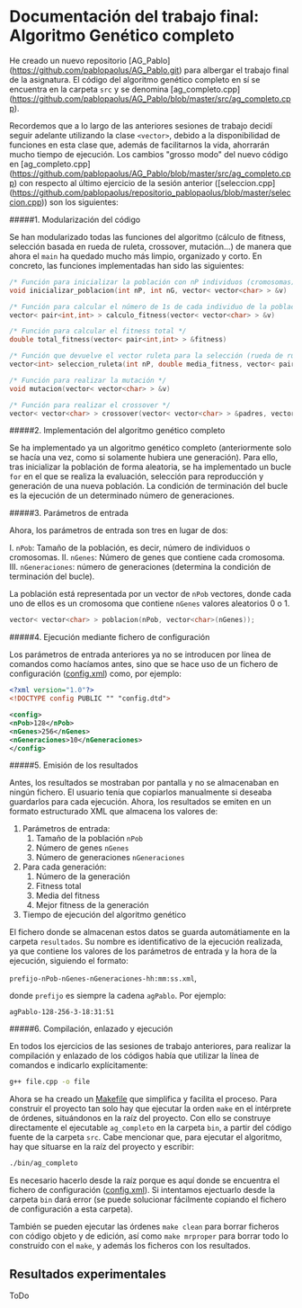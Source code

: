 Documentación del trabajo final: Algoritmo Genético completo
============================================================

He creado un nuevo repositorio [AG_Pablo] (https://github.com/pablopaolus/AG_Pablo.git) para albergar el trabajo final de la asignatura. 
El código del algoritmo genético completo en sí se encuentra en la carpeta `src` y se denomina [ag_completo.cpp] (https://github.com/pablopaolus/AG_Pablo/blob/master/src/ag_completo.cpp). 

Recordemos que a lo largo de las anteriores sesiones de trabajo decidí seguir adelante utilizando la clase `<vector>`, debido a la disponibilidad de funciones en esta clase que, además de facilitarnos la vida, ahorrarán mucho tiempo de ejecución. Los cambios "grosso modo" del nuevo código en [ag_completo.cpp] (https://github.com/pablopaolus/AG_Pablo/blob/master/src/ag_completo.cpp) con respecto al último ejercicio de la sesión anterior ([seleccion.cpp] (https://github.com/pablopaolus/repositorio_pablopaolus/blob/master/seleccion.cpp)) son los siguientes:

#####1. Modularización del código 

Se han modularizado todas las funciones del algoritmo (cálculo de fitness, selección basada en rueda de ruleta, crossover, mutación...) de manera que ahora el `main` ha quedado mucho más limpio, organizado y corto. En concreto, las funciones implementadas han sido las siguientes: 

```cpp
/* Función para inicializar la población con nP individuos (cromosomas) con nG (1s y 0s aleatorios) */
void inicializar_poblacion(int nP, int nG, vector< vector<char> > &v)
```

```cpp
/* Función para calcular el número de 1s de cada individuo de la población */
vector< pair<int,int> > calculo_fitness(vector< vector<char> > &v)
```

```cpp
/* Función para calcular el fitness total */
double total_fitness(vector< pair<int,int> > &fitness)
```

```cpp
/* Función que devuelve el vector ruleta para la selección (rueda de ruleta) */
vector<int> seleccion_ruleta(int nP, double media_fitness, vector< pair<int,int> > &fitness)
```

```cpp
/* Función para realizar la mutación */
void mutacion(vector< vector<char> > &v)
```

```cpp
/* Función para realizar el crossover */
vector< vector<char> > crossover(vector< vector<char> > &padres, vector<int> &ruleta)
```

#####2. Implementación del algoritmo genético completo 

Se ha implementado ya un algoritmo genético completo (anteriormente solo se hacía una vez, como si solamente hubiera une generación). Para ello, tras inicializar la población de forma aleatoria, se ha implementado un bucle `for` en el que se realiza la evaluación, selección para reproducción y generación de una nueva población. La condición de terminación del bucle es la ejecución de un determinado número de generaciones. 

#####3. Parámetros de entrada

Ahora, los parámetros de entrada son tres en lugar de dos: 

I. `nPob`: Tamaño de la población, es decir, número de individuos o cromosomas.
II. `nGenes`: Número de genes que contiene cada cromosoma.
III. `nGeneraciones`: número de generaciones (determina la condición de terminación del bucle).

La población está representada por un vector de `nPob` vectores, donde cada uno de ellos es un cromosoma que contiene `nGenes` valores aleatorios 0 o 1.

```cpp
vector< vector<char> > poblacion(nPob, vector<char>(nGenes)); 
```

#####4. Ejecución mediante fichero de configuración

Los parámetros de entrada anteriores ya no se introducen por línea de comandos como hacíamos antes, sino que se hace uso de un fichero de configuración ([config.xml](https://github.com/pablopaolus/AG_Pablo/blob/master/config.xml)) como, por ejemplo:

```xml
<?xml version="1.0"?>
<!DOCTYPE config PUBLIC "" "config.dtd">

<config>
<nPob>128</nPob>
<nGenes>256</nGenes>
<nGeneraciones>10</nGeneraciones>
</config>
```

#####5. Emisión de los resultados

Antes, los resultados se mostraban por pantalla y no se almacenaban en ningún fichero. El usuario tenía que copiarlos manualmente si deseaba guardarlos para cada ejecución. Ahora, los resultados se emiten en un formato estructurado XML que almacena los valores de:

1. Parámetros de entrada:
	1. Tamaño de la población `nPob`
	2. Número de genes `nGenes`
	3. Número de generaciones `nGeneraciones`
2. Para cada generación:
	1. Número de la generación
	2. Fitness total
	3. Media del fitness 
	4. Mejor fitness de la generación
3. Tiempo de ejecución del algoritmo genético

El fichero donde se almacenan estos datos se guarda automátiamente en la carpeta `resultados`. Su nombre es identificativo de la ejecución realizada, ya que contiene los valores de los parámetros de entrada y la hora de la ejecución, siguiendo el formato:

`prefijo-nPob-nGenes-nGeneraciones-hh:mm:ss.xml`,

donde `prefijo` es siempre la cadena `agPablo`. Por ejemplo:

`agPablo-128-256-3-18:31:51`

#####6. Compilación, enlazado y ejecución

En todos los ejercicios de las sesiones de trabajo anteriores, para realizar la compilación y enlazado de los códigos había que utilizar la línea de comandos e indicarlo explícitamente:

```bash
g++ file.cpp -o file
```

Ahora se ha creado un [Makefile](https://github.com/pablopaolus/AG_Pablo/blob/master/Makefile) que simplifica y facilita el proceso. Para construir el proyecto tan solo hay que ejecutar la orden `make` en el intérprete de órdenes, situándonos en la raíz del proyecto. Con ello se construye directamente el ejecutable `ag_completo` en la carpeta `bin`, a partir del código fuente de la carpeta `src`. Cabe mencionar que, para ejecutar el algoritmo, hay que situarse en la raíz del proyecto y escribir:

```bash
./bin/ag_completo
```

Es necesario hacerlo desde la raíz porque es aquí donde se encuentra el fichero de configuración ([config.xml](https://github.com/pablopaolus/AG_Pablo/blob/master/config.xml)). Si intentamos ejectuarlo desde la carpeta `bin` dará error (se puede solucionar fácilmente copiando el fichero de configuración a esta carpeta).

También se pueden ejecutar las órdenes `make clean` para borrar ficheros con código objeto y de edición, así como `make mrproper` para borrar todo lo construído con el `make`, y además los ficheros con los resultados. 


Resultados experimentales
--------------------------

ToDo


